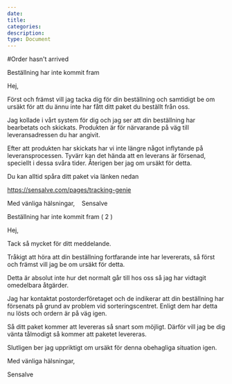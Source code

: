 ```yaml
---
date:
title:
categories:
description:
type: Document
---
```

#Order hasn't arrived

Beställning har inte kommit fram

Hej,

Först och främst vill jag tacka dig för din beställning och samtidigt be om ursäkt för att du ännu inte har fått ditt paket du beställt från oss.

Jag kollade i vårt system för dig och jag ser att din beställning har bearbetats och skickats. Produkten är för närvarande på väg till leveransadressen du har angivit.

Efter att produkten har skickats har vi inte längre något inflytande på leveransprocessen. Tyvärr kan det hända att en leverans är försenad, speciellt i dessa svåra tider. Återigen ber jag om ursäkt för detta.

Du kan alltid spåra ditt paket via länken nedan

https://sensalve.com/pages/tracking-genie

Med vänliga hälsningar,
  
Sensalve




Beställning har inte kommit fram ( 2 )

Hej,

Tack så mycket för ditt meddelande.

Tråkigt att höra att din beställning fortfarande inte har levererats, så först och främst vill jag be om ursäkt för detta.

Detta är absolut inte hur det normalt går till hos oss så jag har vidtagit omedelbara åtgärder.

Jag har kontaktat postorderföretaget och de indikerar att din beställning har försenats på grund av problem vid sorteringscentret. Enligt dem har detta nu lösts och ordern är på väg igen.

Så ditt paket kommer att levereras så snart som möjligt. Därför vill jag be dig vänta tålmodigt så kommer att paketet levereras.

Slutligen ber jag uppriktigt om ursäkt för denna obehagliga situation igen.

Med vänliga hälsningar,

Sensalve


